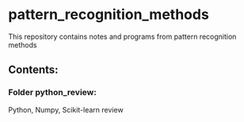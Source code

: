 # pattern_recognition_methods
This repository contains notes and programs from pattern recognition methods

## Contents:

### Folder python_review:
Python, Numpy, Scikit-learn review



